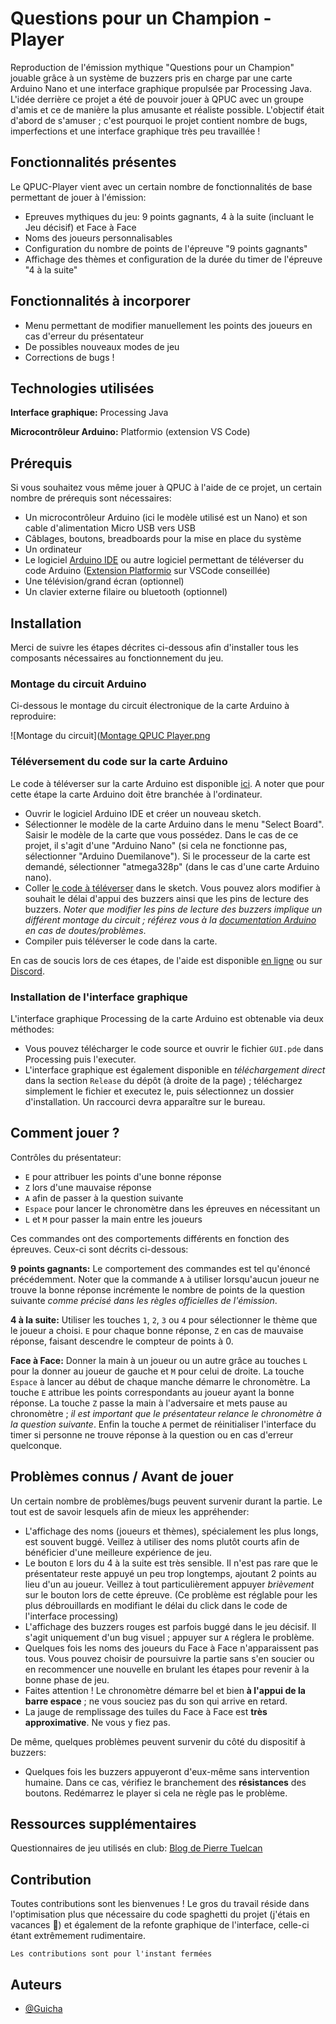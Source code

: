 
# Questions pour un Champion - Player

Reproduction de l'émission mythique "Questions pour un Champion" jouable grâce à un système de buzzers pris en charge par une carte Arduino Nano et une interface graphique propulsée par Processing Java. 
L'idée derrière ce projet a été de pouvoir jouer à QPUC avec un groupe d'amis et ce de manière la plus amusante et réaliste possible. L'objectif était d'abord de s'amuser ; c'est pourquoi le projet contient nombre de bugs, imperfections et une interface graphique très peu travaillée !

## Fonctionnalités présentes

Le QPUC-Player vient avec un certain nombre de fonctionnalités de base permettant de jouer à l'émission:

- Epreuves mythiques du jeu: 9 points gagnants, 4 à la suite (incluant le Jeu décisif) et Face à Face
- Noms des joueurs personnalisables
- Configuration du nombre de points de l'épreuve "9 points gagnants"
- Affichage des thèmes et configuration de la durée du timer de l'épreuve "4 à la suite"

## Fonctionnalités à incorporer

- Menu permettant de modifier manuellement les points des joueurs en cas d'erreur du présentateur
- De possibles nouveaux modes de jeu 
- Corrections de bugs !

## Technologies utilisées

**Interface graphique:** Processing Java

**Microcontrôleur Arduino:** Platformio (extension VS Code)


## Prérequis

Si vous souhaitez vous même jouer à QPUC à l'aide de ce projet, un certain nombre de prérequis sont nécessaires:

- Un microcontrôleur Arduino (ici le modèle utilisé est un Nano) et son cable d'alimentation Micro USB vers USB
- Câblages, boutons, breadboards pour la mise en place du système
- Un ordinateur 
- Le logiciel [Arduino IDE](https://www.arduino.cc/en/software) ou autre logiciel permettant de téléverser du code Arduino ([Extension Platformio](https://platformio.org/install/ide?install=vscode) sur VSCode conseillée)
- Une télévision/grand écran (optionnel)
- Un clavier externe filaire ou bluetooth (optionnel)


## Installation

Merci de suivre les étapes décrites ci-dessous afin d'installer tous les composants nécessaires au fonctionnement du jeu.

### Montage du circuit Arduino

Ci-dessous le montage du circuit électronique de la carte Arduino à reproduire:

![Montage du circuit]([Montage QPUC Player.png](https://github.com/Guicha/qpuc-player/blob/main/Montage%20QPUC%20Player.png?raw=true)

### Téléversement du code sur la carte Arduino

Le code à téléverser sur la carte Arduino est disponible [ici](ARDUINO/src/main.cpp). A noter que pour cette étape la carte Arduino doit être branchée à l'ordinateur.

- Ouvrir le logiciel Arduino IDE et créer un nouveau sketch.
- Sélectionner le modèle de la carte Arduino dans le menu "Select Board". Saisir le modèle de la carte que vous possédez. Dans le cas de ce projet, il s'agit d'une "Arduino Nano" (si cela ne fonctionne pas, sélectionner "Arduino Duemilanove"). Si le processeur de la carte est demandé, sélectionner "atmega328p" (dans le cas d'une carte Arduino nano).
- Coller [le code à téléverser](ARDUINO/src/main.cpp) dans le sketch. Vous pouvez alors modifier à souhait le délai d'appui des buzzers ainsi que les pins de lecture des buzzers. *Noter que modifier les pins de lecture des buzzers implique un différent montage du circuit ; référez vous à la [documentation Arduino](https://docs.arduino.cc/) en cas de doutes/problèmes*.
- Compiler puis téléverser le code dans la carte.

En cas de soucis lors de ces étapes, de l'aide est disponible [en ligne](https://docs.arduino.cc/) ou sur [Discord](https://discord.com/invite/jQJFwW7).

### Installation de l'interface graphique

L'interface graphique Processing de la carte Arduino est obtenable via deux méthodes:

- Vous pouvez télécharger le code source et ouvrir le fichier `GUI.pde` dans Processing puis l'executer.
- L'interface graphique est également disponible en *téléchargement direct* dans la section `Release` du dépôt (à droite de la page) ; téléchargez simplement le fichier et executez le, puis sélectionnez un dossier d'installation. Un raccourci devra apparaître sur le bureau.


## Comment jouer ?

Contrôles du présentateur:

- `E` pour attribuer les points d'une bonne réponse
- `Z` lors d'une mauvaise réponse
- `A` afin de passer à la question suivante
- `Espace` pour lancer le chronomètre dans les épreuves en nécessitant un
- `L` et `M` pour passer la main entre les joueurs

Ces commandes ont des comportements différents en fonction des épreuves. Ceux-ci sont décrits ci-dessous:

**9 points gagnants:** Le comportement des commandes est tel qu'énoncé précédemment. Noter que la commande `A` à utiliser lorsqu'aucun joueur ne trouve la bonne réponse incrémente le nombre de points de la question suivante *comme précisé dans les règles officielles de l'émission*.

**4 à la suite:** Utiliser les touches `1`, `2`, `3` ou `4` pour sélectionner le thème que le joueur a choisi. `E` pour chaque bonne réponse, `Z` en cas de mauvaise réponse, faisant descendre le compteur de points à 0.

**Face à Face:** Donner la main à un joueur ou un autre grâce au touches `L` pour la donner au joueur de gauche et `M` pour celui de droite. La touche `Espace` à lancer au début de chaque manche démarre le chronomètre. La touche `E` attribue les points correspondants au joueur ayant la bonne réponse. La touche `Z` passe la main à l'adversaire et mets pause au chronomètre ; *il est important que le présentateur relance le chronomètre à la question suivante*. Enfin la touche `A` permet de réinitialiser l'interface du timer si personne ne trouve réponse à la question ou en cas d'erreur quelconque.


## Problèmes connus / Avant de jouer

Un certain nombre de problèmes/bugs peuvent survenir durant la partie. Le tout est de savoir lesquels afin de mieux les appréhender:

- L'affichage des noms (joueurs et thèmes), spécialement les plus longs, est souvent buggé. Veillez à utiliser des noms plutôt courts afin de bénéficier d'une meilleure expérience de jeu.
- Le bouton `E` lors du 4 à la suite est très sensible. Il n'est pas rare que le présentateur reste appuyé un peu trop longtemps, ajoutant 2 points au lieu d'un au joueur. Veillez à tout particulièrement appuyer *brièvement* sur le bouton lors de cette épreuve. (Ce problème est réglable pour les plus débrouillards en modifiant le délai du click dans le code de l'interface processing)
- L'affichage des buzzers rouges est parfois buggé dans le jeu décisif. Il s'agit uniquement d'un bug visuel ; appuyer sur `A` réglera le problème.
- Quelques fois les noms des joueurs du Face à Face n'apparaissent pas tous. Vous pouvez choisir de poursuivre la partie sans s'en soucier ou en recommencer une nouvelle en brulant les étapes pour revenir à la bonne phase de jeu.
- Faites attention ! Le chronomètre démarre bel et bien **à l'appui de la barre espace** ; ne vous souciez pas du son qui arrive en retard.
- La jauge de remplissage des tuiles du Face à Face est **très approximative**. Ne vous y fiez pas.


De même, quelques problèmes peuvent survenir du côté du dispositif à buzzers:

- Quelques fois les buzzers appuyeront d'eux-même sans intervention humaine. Dans ce cas, vérifiez le branchement des **résistances** des boutons. Redémarrez le player si cela ne règle pas le problème.

## Ressources supplémentaires

Questionnaires de jeu utilisés en club: [Blog de Pierre Tuelcan](https://pierre-tuelcan-questionnaires-36.webself.net/blog)

    
## Contribution

Toutes contributions sont les bienvenues ! Le gros du travail réside dans l'optimisation plus que nécessaire du code spaghetti du projet (j'étais en vacances 🤗) et également de la refonte graphique de l'interface, celle-ci étant extrêmement rudimentaire.

`Les contributions sont pour l'instant fermées`


## Auteurs

- [@Guicha](https://www.github.com/Guicha)
